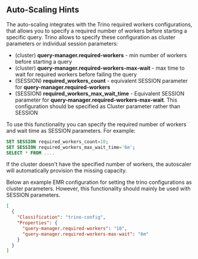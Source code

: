 ## Auto-Scaling Hints
The auto-scaling integrates with the Trino required workers configurations, that allows you to specify a required number of workers before starting a specific query.
Trino allows to specify these configuration as cluster parameters or individual session parameters:

* (cluster) **query-manager.required-workers** - min number of workers before starting a query
* (cluster) **query-manager.required-workers-max-wait** - max time to wait for required workers before failing the query
* (SESSION) **required_workers_count** - equivalent SESSION parameter for **query-manager.required-workers**
* (SESSION) **required_workers_max_wait_time** - Equivalent SESSION parameter for **query-manager.required-workers-max-wait**. This configuration should be specified as Cluster parameter rather than SESSION

To use this functionality you can specify the required number of workers and wait time as SESSION parameters. For example:

```sql
SET SESSION required_workers_count=10; 
SET SESSION required_workers_max_wait_time='6m'; 
SELECT * FROM ....
```

If the cluster doesn't have the specified number of workers, the autoscaler will automatically provision the missing capacity. 

Below an example EMR configuration for setting the trino configurations as cluster parameters. However, this functionality should mainly be used with SESSION parameters.

```json
[
  {
    "Classification": "trino-config",
    "Properties": {
      "query-manager.required-workers": "10",
      "query-manager.required-workers-max-wait": "6m"
    }
  }
]
```


